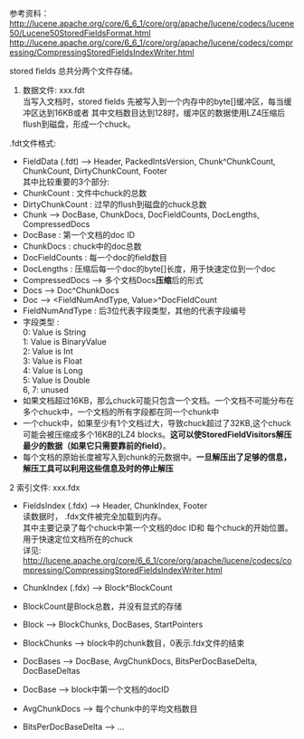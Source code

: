 参考资料：   
    http://lucene.apache.org/core/6_6_1/core/org/apache/lucene/codecs/lucene50/Lucene50StoredFieldsFormat.html  
    http://lucene.apache.org/core/6_6_1/core/org/apache/lucene/codecs/compressing/CompressingStoredFieldsIndexWriter.html
    
stored fields 总共分两个文件存储。   
1.  数据文件: xxx.fdt  
当写入文档时，stored fields 先被写入到一个内存中的byte[]缓冲区，每当缓冲区达到16KB或者
其中文档数目达到128时，缓冲区的数据使用LZ4压缩后flush到磁盘，形成一个chuck。  

.fdt文件格式:
- FieldData (.fdt) --> Header, PackedIntsVersion, Chunk^ChunkCount, ChunkCount, DirtyChunkCount, Footer  
其中比较重要的3个部分: 
- ChunkCount : 文件中chuck的总数
- DirtyChunkCount : 过早的flush到磁盘的chuck总数
- Chunk --> DocBase, ChunkDocs, DocFieldCounts, DocLengths, CompressedDocs
- DocBase : 第一个文档的doc ID 
- ChunkDocs : chuck中的doc总数 
- DocFieldCounts : 每一个doc的field数目
- DocLengths : 压缩后每一个doc的byte[]长度，用于快速定位到一个doc
- CompressedDocs --> 多个文档Docs**压缩**后的形式
- Docs --> Doc^ChunkDocs
- Doc --> <FieldNumAndType, Value>^DocFieldCount
- FieldNumAndType : 后3位代表字段类型，其他的代表字段编号
- 字段类型 :  
0: Value is String  
1: Value is BinaryValue  
2: Value is Int  
3: Value is Float  
4: Value is Long  
5: Value is Double  
6, 7: unused
- 如果文档超过16KB，那么chuck可能只包含一个文档。一个文档不可能分布在多个chuck中，一个文档的所有字段都在同一个chunk中
- 一个chuck中，如果至少有1个文档过大，导致chuck超过了32KB,这个chuck可能会被压缩成多个16KB的LZ4 blocks。**这可以使StoredFieldVisitors解压最少的数据（如果它只需要靠前的field）**。
- 每个文档的原始长度被写入到chunk的元数据中。**一旦解压出了足够的信息，解压工具可以利用这些信息及时的停止解压**

2   索引文件: xxx.fdx 
- FieldsIndex (.fdx) --> Header, ChunkIndex, Footer  
读数据时， .fdx文件被完全加载到内存。  
其中主要记录了每个chuck中第一个文档的doc ID和 每个chuck的开始位置。用于快速定位文档所在的chuck  
详见: http://lucene.apache.org/core/6_6_1/core/org/apache/lucene/codecs/compressing/CompressingStoredFieldsIndexWriter.html  

- ChunkIndex (.fdx) --> Block^BlockCount
- BlockCount是Block总数，并没有显式的存储

- Block --> BlockChunks, DocBases, StartPointers
- BlockChunks --> block中的chunk数目，0表示.fdx文件的结束
- DocBases --> DocBase, AvgChunkDocs, BitsPerDocBaseDelta, DocBaseDeltas
- DocBase --> block中第一个文档的docID
- AvgChunkDocs --> 每个chunk中的平均文档数目
- BitsPerDocBaseDelta -->  ... 



























